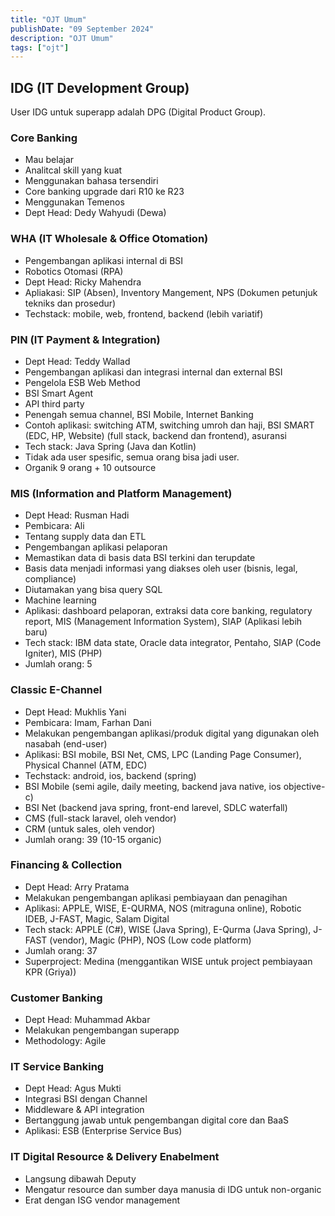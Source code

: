 ```yaml
---
title: "OJT Umum"
publishDate: "09 September 2024"
description: "OJT Umum"
tags: ["ojt"]
---
```


## IDG (IT Development Group)

User IDG untuk superapp adalah DPG (Digital Product Group).

### Core Banking

- Mau belajar
- Analitcal skill yang kuat
- Menggunakan bahasa tersendiri
- Core banking upgrade dari R10 ke R23
- Menggunakan Temenos
- Dept Head: Dedy Wahyudi (Dewa)

### WHA (IT Wholesale & Office Otomation)

- Pengembangan aplikasi internal di BSI
- Robotics Otomasi (RPA)
- Dept Head: Ricky Mahendra
- Apliakasi: SIP (Absen), Inventory Mangement, NPS (Dokumen petunjuk tekniks dan prosedur)
- Techstack: mobile, web, frontend, backend (lebih variatif)

### PIN (IT Payment & Integration)

- Dept Head: Teddy Wallad
- Pengembangan aplikasi dan integrasi internal dan external BSI
- Pengelola ESB Web Method
- BSI Smart Agent
- API third party
- Penengah semua channel, BSI Mobile, Internet Banking
- Contoh aplikasi: switching ATM, switching umroh dan haji, BSI SMART (EDC, HP, Website) (full stack, backend dan frontend), asuransi
- Tech stack: Java Spring (Java dan Kotlin)
- Tidak ada user spesific, semua orang bisa jadi user.
- Organik 9 orang + 10 outsource

### MIS (Information and Platform Management)

- Dept Head: Rusman Hadi
- Pembicara: Ali
- Tentang supply data dan ETL
- Pengembangan aplikasi pelaporan
- Memastikan data di basis data BSI terkini dan terupdate
- Basis data menjadi informasi yang diakses oleh user (bisnis, legal, compliance)
- Diutamakan yang bisa query SQL
- Machine learning
- Aplikasi: dashboard pelaporan, extraksi data core banking, regulatory report, MIS (Management Information System), SIAP (Aplikasi lebih baru)
- Tech stack: IBM data state, Oracle data integrator, Pentaho, SIAP (Code Igniter), MIS (PHP)
- Jumlah orang: 5 

### Classic E-Channel

- Dept Head: Mukhlis Yani
- Pembicara: Imam, Farhan Dani
- Melakukan pengembangan aplikasi/produk digital yang digunakan oleh nasabah (end-user)
- Aplikasi: BSI mobile, BSI Net, CMS, LPC (Landing Page Consumer), Physical Channel (ATM, EDC)
- Techstack: android, ios, backend (spring)
- BSI Mobile (semi agile, daily meeting, backend java native, ios objective-c)
- BSI Net (backend java spring, front-end larevel, SDLC waterfall)
- CMS (full-stack laravel, oleh vendor)
- CRM (untuk sales, oleh vendor)
- Jumlah orang: 39 (10-15 organic)

### Financing & Collection

- Dept Head: Arry Pratama
- Melakukan pengembangan aplikasi pembiayaan dan penagihan
- Aplikasi: APPLE, WISE, E-QURMA, NOS (mitraguna online), Robotic IDEB, J-FAST, Magic, Salam Digital
- Tech stack: APPLE (C#), WISE (Java Spring), E-Qurma (Java Spring), J-FAST (vendor), Magic (PHP), NOS (Low code platform)
- Jumlah orang: 37
- Superproject: Medina (menggantikan WISE untuk project pembiayaan KPR (Griya))

### Customer Banking

- Dept Head: Muhammad Akbar
- Melakukan pengembangan superapp
- Methodology: Agile

### IT Service Banking

- Dept Head: Agus Mukti
- Integrasi BSI dengan Channel
- Middleware & API integration
- Bertanggung jawab untuk pengembangan digital core dan BaaS
- Aplikasi: ESB (Enterprise Service Bus)

### IT Digital Resource & Delivery Enabelment

- Langsung dibawah Deputy
- Mengatur resource dan sumber daya manusia di IDG untuk non-organic
- Erat dengan ISG vendor management